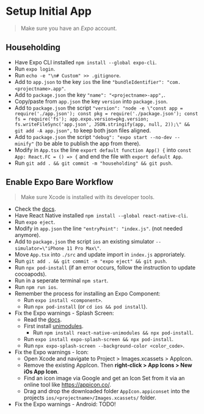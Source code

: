 # Setup Initial App

> Make sure you have an *Expo* account.

## Householding

- Have Expo CLI installed `npm install --global expo-cli`.
- Run `expo login`.
- Run `echo -e "\n# Custom" >> .gitignore`.
- Add to `app.json` to the key `ios` the line `"bundleIdentifier": "com.<projectname>.app"`.
- Add to `package.json` the key `"name": "<projectname>-app",`.
- Copy/paste from `app.json` the key `version` into `package.json`.
- Add to `package.json` the script `"version": "node -e \"const app = require('./app.json'); const pkg = require('./package.json'); const fs = require('fs'); app.expo.version=pkg.version; fs.writeFileSync('app.json', JSON.stringify(app, null, 2));\" && git add -A app.json",` to keep both json files aligned.
- Add to `package.json` the script `"debug": "expo start --no-dev --minify"` (to be able to publish the app from there).
- Modify in `App.tsx` the line `export default function App() {` into `const App: React.FC = () => {` and end the file with `export default App`.
- Run `git add . && git commit -m "householding" && git push`.

## Enable Expo Bare Workflow

> Make sure Xcode is installed with its developer tools.
- Check the [docs](https://docs.expo.io/bare/exploring-bare-workflow/).
- Have React Native installed `npm install --global react-native-cli`.
- Run `expo eject`.
- Modify in `app.json` the line `"entryPoint": "index.js"`. (not needed anymore).
- Add to `package.json` the script `ios` an existing simulator `--simulator=\"iPhone 11 Pro Max\"`.
- Move `App.tsx` into `./src` and update import in `index.js` approriately.
- Run `git add . && git commit -m "expo eject" && git push`.
- Run `npx pod-install` (if an error occurs, follow the instruction to update cocoapods).
- Run in a seperate terminal `npm start`.
- Run `npm run ios`.
- Remember the process for installing an Expo Component:
    - Run `expo install <component>`.
    - Run `npx pod-install` (or `cd ios && pod install`).
- Fix the Expo warnings - Splash Screen:
    - Read the [docs](https://github.com/expo/expo/blob/master/packages/expo-splash-screen/README.md).
    - First install [unimodules](https://docs.expo.io/bare/installing-unimodules/).
        - Run `npm install react-native-unimodules && npx pod-install`.
    - Run `expo install expo-splash-screen && npx pod-install`.
    - Run `npx expo-splash-screen --background-color <color_code>`.
- Fix the Expo warnings - Icon:
    - Open Xcode and navigate to Project > Images.xcassets > AppIcon.
    - Remove the existing AppIcon. Then **right-click > App Icons > New iOs App Icon**.
    - Find an icon image via Google and get an Icon Set from it via an online tool like https://appicon.co/.
    - Drag and drop the downloaded folder `AppIcon.appiconset` into the projects `ios/<projectname>/Images.xcassets/` folder.
- Fix the Expo warnings - Android: TODO!

